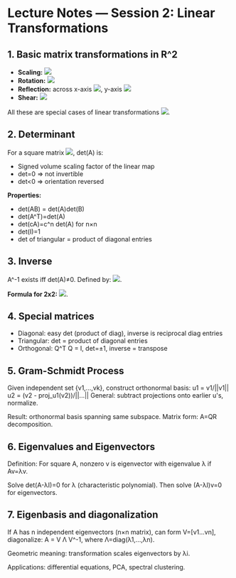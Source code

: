 <!-- Math rendered using GitHub Markdown: use ![](https://render.githubusercontent.com/render/math?math=...) and 

![](https://render.githubusercontent.com/render/math?math=...)

 -->


# Lecture Notes — Session 2: Linear Transformations

## 1. Basic matrix transformations in R^2
- **Scaling:** ![](https://render.githubusercontent.com/render/math?math=S+%3D+%5Cbegin%7Bbmatrix%7Ds_x+%26+0+%5C%5C+0+%26+s_y%5Cend%7Bbmatrix%7D)
- **Rotation:** ![](https://render.githubusercontent.com/render/math?math=R%28%5Ctheta%29+%3D+%5Cbegin%7Bbmatrix%7D%5Ccos%5Ctheta+%26+-%5Csin%5Ctheta+%5C%5C+%5Csin%5Ctheta+%26+%5Ccos%5Ctheta%5Cend%7Bbmatrix%7D)
- **Reflection:** across x-axis ![](https://render.githubusercontent.com/render/math?math=%5Cbegin%7Bbmatrix%7D1%260%5C%5C0%26-1%5Cend%7Bbmatrix%7D), y-axis ![](https://render.githubusercontent.com/render/math?math=%5Cbegin%7Bbmatrix%7D-1%260%5C%5C0%261%5Cend%7Bbmatrix%7D)
- **Shear:** ![](https://render.githubusercontent.com/render/math?math=%5Cbegin%7Bbmatrix%7D1+%26+k+%5C%5C+0+%26+1%5Cend%7Bbmatrix%7D)

All these are special cases of linear transformations ![](https://render.githubusercontent.com/render/math?math=T%28x%29+%3D+Ax).

## 2. Determinant
For a square matrix ![](https://render.githubusercontent.com/render/math?math=A), det(A) is:
- Signed volume scaling factor of the linear map
- det=0 => not invertible
- det<0 => orientation reversed

**Properties:**
- det(AB) = det(A)det(B)
- det(A^T)=det(A)
- det(cA)=c^n det(A) for n×n
- det(I)=1
- det of triangular = product of diagonal entries

## 3. Inverse
A^-1 exists iff det(A)≠0.
Defined by: ![](https://render.githubusercontent.com/render/math?math=A%5E%7B-1%7D+A+%3D+I).

**Formula for 2x2:**
![](https://render.githubusercontent.com/render/math?math=A+%3D+%5Cbegin%7Bbmatrix%7Da%26b%5C%5Cc%26d%5Cend%7Bbmatrix%7D%2C%5C+A%5E%7B-1%7D+%3D+%5Cfrac%7B1%7D%7Bad-bc%7D%5Cbegin%7Bbmatrix%7Dd%26-b%5C%5C-c%26a%5Cend%7Bbmatrix%7D).

## 4. Special matrices
- Diagonal: easy det (product of diag), inverse is reciprocal diag entries
- Triangular: det = product of diagonal entries
- Orthogonal: Q^T Q = I, det=±1, inverse = transpose

## 5. Gram-Schmidt Process
Given independent set {v1,...,vk}, construct orthonormal basis:
u1 = v1/||v1||
u2 = (v2 - proj_u1(v2))/||...||
General: subtract projections onto earlier u's, normalize.

Result: orthonormal basis spanning same subspace.
Matrix form: A=QR decomposition.

## 6. Eigenvalues and Eigenvectors
Definition: For square A, nonzero v is eigenvector with eigenvalue λ if Av=λv.

Solve det(A-λI)=0 for λ (characteristic polynomial).
Then solve (A-λI)v=0 for eigenvectors.

## 7. Eigenbasis and diagonalization
If A has n independent eigenvectors (n×n matrix), can form V=[v1...vn], diagonalize:
A = V Λ V^-1, where Λ=diag(λ1,...,λn).

Geometric meaning: transformation scales eigenvectors by λi.

Applications: differential equations, PCA, spectral clustering.